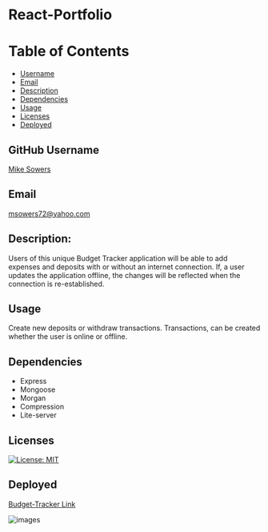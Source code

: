 # React-Portfolio

# Table of Contents
- [Username](#username)
- [Email](#emial)
- [Description](#description)
- [Dependencies](#dependencies)
- [Usage](#usage)
- [Licenses](#licenses)
- [Deployed](#deployed)


## GitHub Username
[Mike Sowers](https://github.com/msowers72)

## Email
<msowers72@yahoo.com>

## Description:
Users of this unique Budget Tracker application will be able to add 
expenses and deposits with or without an internet connection. If, a 
user updates the application offline, the changes will be reflected when
the connection is re-established. 

## Usage
Create new deposits or withdraw transactions. Transactions,
can be created whether the user is online or offline.

## Dependencies
* Express
* Mongoose
* Morgan
* Compression
* Lite-server
   

## Licenses 
[![License: MIT](https://img.shields.io/badge/License-MIT-yellow.svg)](https://opensource.org/licenses/MIT)
<!-- ![Tux, the Linux mascot](https://img.shields.io/badge/License-MIT-green) -->
  
 ## Deployed
 [Budget-Tracker Link](https://immense-bastion-84166.herokuapp.com/)
 
 
 ![images](./assets/total.png) 
